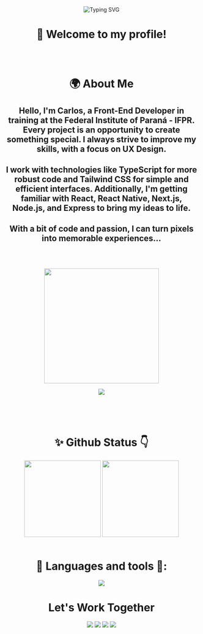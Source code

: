 <div align="center">

<img src="https://readme-typing-svg.herokuapp.com?size=35&duration=5000&color=FF58C4&center=true&width=800&lines=Hello,+I'm+Carlos+Eduardo;+Front-End+Developer+in+training;+Majoring+in+Information+Systems+at+IFPR" alt="Typing SVG">
  
<h1> 🥽 Welcome to my profile! </h1>

<br><br>
  
<div>
<h1> 🌍 About Me </h1>

<h2>Hello, I'm Carlos, a Front-End Developer in training at the Federal Institute of Paraná - IFPR. Every project is an opportunity to create something special. I always strive to improve my skills, with a focus on UX Design.</h2>

<h2>I work with technologies like TypeScript for more robust code and Tailwind CSS for simple and efficient interfaces. Additionally, I'm getting familiar with React, React Native, Next.js, Node.js, and Express to bring my ideas to life.</h2>

<h2>With a bit of code and passion, I can turn pixels into memorable experiences...</h2>

</div>
  
<br><br>

<img height="300" src="https://user-images.githubusercontent.com/60597290/151966205-54a50cb6-2401-49bc-992c-dd926c8ecd09.svg"/>
  
![](https://komarev.com/ghpvc/?username=carloscarvalhoo&color=blueviolet&label=Profile+Views)

<br>
<br>
<br>

<div align="center">  
  <h1> ✨ Github Status 👇 </h1>
  <img height="200em" src="https://github-readme-stats.vercel.app/api?username=carloscarvalhoo&show_icons=true&theme=dracula&include_all_commits=true&count_private=true"/>
  <img height="200em" src="https://github-readme-stats.vercel.app/api/top-langs/?username=carloscarvalhoo&layout=compact&langs_count=7&theme=dracula"/>
</div>


<div style="display: inline_block"><br>
<h1> 💜 Languages and tools 💜: </h1>
  <img src="https://github.com/CarlosC4rvalho/CarlosC4rvalho/assets/110244419/affa737c-9ebf-4269-bc41-427fc590659c"
</div>

 <div style="text-align: center;">
  <h1 style="text-align: center;">Let's Work Together</h1>
  <a href="#" target="_blank"><img src="https://img.shields.io/badge/YouTube-FF0000?style=for-the-badge&logo=youtube&logoColor=white" target="_blank"></a>
  <a href="#" target="_blank"><img src="https://img.shields.io/badge/-Instagram-%23E4405F?style=for-the-badge&logo=instagram&logoColor=white" target="_blank"></a>
 	<a href="#" target="_blank"><img src="https://img.shields.io/badge/Twitch-9146FF?style=for-the-badge&logo=twitch&logoColor=white" target="_blank"></a>
  <a href="#" target="_blank"><img src="https://img.shields.io/badge/-LinkedIn-%230077B5?style=for-the-badge&logo=linkedin&logoColor=white" target="_blank"></a> 
 </div>
